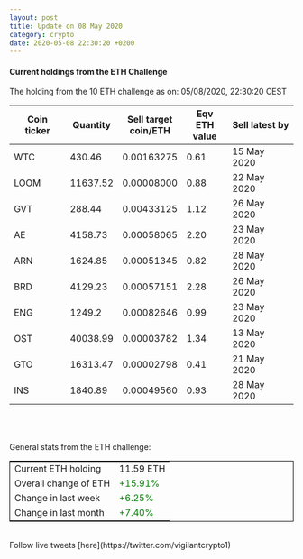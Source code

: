 ```yaml
---
layout: post
title: Update on 08 May 2020
category: crypto
date: 2020-05-08 22:30:20 +0200
---
```




#### Current holdings from the ETH Challenge

The holding from the 10 ETH challenge as on: 05/08/2020, 22:30:20 CEST

|Coin ticker|Quantity|Sell target<br>coin/ETH|Eqv ETH<br>value|Sell latest by|
|-----------|--------|-----------|-----------|--------------|
WTC|430.46|  0.00163275|0.61|15 May 2020|
LOOM|11637.52|  0.00008000|0.88|22 May 2020|
GVT|288.44|  0.00433125|1.12|26 May 2020|
AE|4158.73|  0.00058065|2.20|23 May 2020|
ARN|1624.85|  0.00051345|0.82|28 May 2020|
BRD|4129.23|  0.00057151|2.28|26 May 2020|
ENG|1249.2|  0.00082646|0.99|23 May 2020|
OST|40038.99|  0.00003782|1.34|13 May 2020|
GTO|16313.47|  0.00002798|0.41|21 May 2020|
INS|1840.89|  0.00049560|0.93|28 May 2020|

<br>
<br>
<br>
General stats from the ETH challenge:

<table style="border:1px solid black;margin-left:auto;margin-right:auto;">
	<tbody>
	<tr>
		<td>Current ETH holding</td>
		<td>     11.59 ETH</td>
	</tr>
	<tr>
		<td>Overall change of ETH</td>
		<td><font color="green">+15.91%</font></td>
	</tr>
	<tr>
		<td>Change in last week</td>
		<td><font color="green">+6.25%</font></td>
	</tr>
	<tr>
		<td>Change in last month</td>
		<td><font color="green">+7.40%</font></td>
	</tr>
	</tbody>
</table>

<br>
Follow live tweets [here](https://twitter.com/vigilantcrypto1)
<br>
<br>